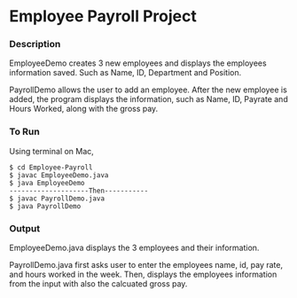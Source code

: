 # Employee Payroll Project

### Description

EmployeeDemo creates 3 new employees and displays the employees information saved. Such as Name, ID, Department and Position.

PayrollDemo allows the user to add an employee. After the new employee is added, the program displays the information, such as Name, ID, Payrate and Hours Worked, along with the gross pay. 

### To Run

Using terminal on Mac,

```
$ cd Employee-Payroll
$ javac EmployeeDemo.java
$ java EmployeeDemo
--------------------Then-----------
$ javac PayrollDemo.java
$ java PayrollDemo
```

### Output

EmployeeDemo.java displays the 3 employees and their information. 

PayrollDemo.java first asks user to enter the employees name, id, pay rate, and hours worked in the week. Then, displays the employees information from the input with also the calcuated gross pay. 

